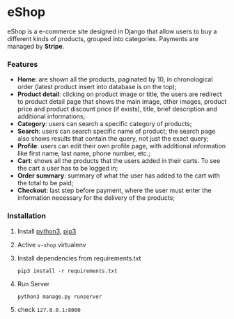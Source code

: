 # eShop
eShop is a e-commerce site designed in Django  that allow users to buy a different kinds of products, grouped into categories. Payments are managed by **Stripe**.

### Features
* **Home**: are shown all the products, paginated by 10, in chronological order (latest product insert into database is on the top);
* **Product detail**: clicking on product image or title, the users are redirect to product detail page that shows the main image, other images, product price and product discount price (if exists), title, brief description and additional informations;
* **Category**: users can search a specific category of products;
* **Search**: users can search specific name of product; the search page also shows results that contain the query, not just the exact query;
* **Profile**: users can edit their own profile page, with additional information like first name, last name, phone number, etc.;
* **Cart**: shows all the products that the users added in their carts. To see the cart a user has to be logged in;
* **Order summary**: summary of what the user has added to the cart with the total to be paid;
* **Checkout**: last step before payment, where the user must enter the information necessary for the delivery of the products;

### Installation
1. Install [python3](https://www.python.org/downloads/), [pip3](https://pip.pypa.io/en/stable/installing/)
2. Active `v-shop` virtualenv
3. Install dependencies from requirements.txt 

    ```
    pip3 install -r requirements.txt
    ```
   
4. Run Server 
    ``` 
    python3 manage.py runserver
    ```
5. check `127.0.0.1:8000`


